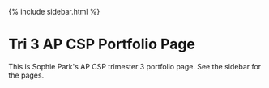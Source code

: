 {% include sidebar.html %}

# Tri 3 AP CSP Portfolio Page
This is Sophie Park's AP CSP trimester 3 portfolio page.  See the sidebar for the pages.
